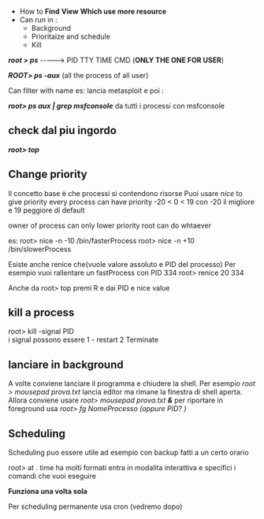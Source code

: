 - How to 
	**Find**
	**View** 
	**Which use more resource**
- Can run in :
	-  Background
	- Prioritaize and schedule
	- Kill

***root > ps*** -----> PID TTY TIME CMD         (**ONLY THE ONE FOR USER**)

***ROOT> ps -aux***  (all the process of all user)

Can filter with name 
es: lancia metasploit e poi :

***root> ps aux | grep msfconsole*** 
da tutti i processi con msfconsole

## check dal piu ingordo 
***root> top*** 

## Change priority
Il concetto base è che processi si contendono risorse
Puoi usare *nice* to give priority
every process can have priority  -20 < 0 < 19 con -20 il migliore e 19 peggiore di default

owner of process can only lower priority
root can do whtaever

es: 
root> nice -n -10  /bin/fasterProcess
root> nice -n +10  /bin/slowerProcess

Esiste anche renice che(vuole valore assoluto e PID del processo)
Per esempio vuoi rallentare un fastProcess con PID 334 
root> renice 20 334 

Anche da root> top 
premi R e dai PID e nice value

## kill a process

root> kill -signal PID  
i signal possono essere 
1 - restart
2 Terminate 

## lanciare in background 
A volte conviene lanciare il programma e chiudere la shell. Per esempio 
*root > mousepad prova.txt*
 lancia editor ma rimane la finestra di shell aperta. Allora conviene usare 
*root> mousepad prova.txt **&***
per riportare in foreground usa 
*root> fg NomeProcesso (oppure PID? )*

## Scheduling 
Scheduling puo essere utile ad esempio con backup fatti a un certo orario

root> at <TIME>
			. time ha molti formati
entra in modalita interattiva e specifici i comandi che vuoi eseguire 

**Funziona una volta sola**    


Per scheduling permanente usa cron (vedremo dopo)


